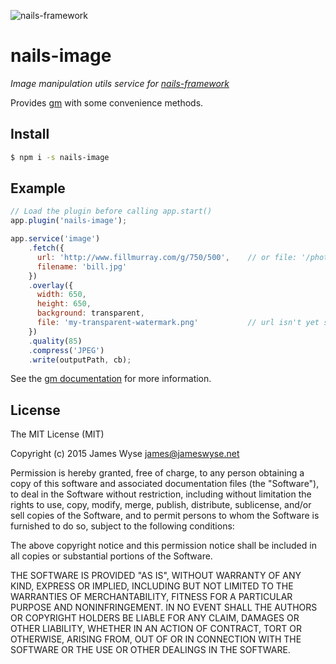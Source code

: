 ![nails-framework](https://f.cloud.github.com/assets/1144357/2225403/4529567e-9a8d-11e3-80a4-23ba637b5f26.png)

# nails-image
*Image manipulation utils service for [nails-framework](http://ghub.io/nails-framework)*

Provides [gm](https://ghub.io/gm) with some convenience methods.

## Install
```bash
$ npm i -s nails-image
```

## Example
```javascript
// Load the plugin before calling app.start()
app.plugin('nails-image');

app.service('image')
    .fetch({
      url: 'http://www.fillmurray.com/g/750/500',    // or file: '/photos/bill/2015/04/01/bill.jpg'
      filename: 'bill.jpg'
    })
    .overlay({
      width: 650,
      height: 650,
      background: transparent,
      file: 'my-transparent-watermark.png'           // url isn't yet supported here
    })
    .quality(85)
    .compress('JPEG')
    .write(outputPath, cb);
```

See the [gm documentation](https://ghub.io/gm) for more information.

## License

The MIT License (MIT)

Copyright (c) 2015 James Wyse <james@jameswyse.net>

Permission is hereby granted, free of charge, to any person obtaining a copy of
this software and associated documentation files (the "Software"), to deal in
the Software without restriction, including without limitation the rights to
use, copy, modify, merge, publish, distribute, sublicense, and/or sell copies of
the Software, and to permit persons to whom the Software is furnished to do so,
subject to the following conditions:

The above copyright notice and this permission notice shall be included in all
copies or substantial portions of the Software.

THE SOFTWARE IS PROVIDED "AS IS", WITHOUT WARRANTY OF ANY KIND, EXPRESS OR
IMPLIED, INCLUDING BUT NOT LIMITED TO THE WARRANTIES OF MERCHANTABILITY, FITNESS
FOR A PARTICULAR PURPOSE AND NONINFRINGEMENT. IN NO EVENT SHALL THE AUTHORS OR
COPYRIGHT HOLDERS BE LIABLE FOR ANY CLAIM, DAMAGES OR OTHER LIABILITY, WHETHER
IN AN ACTION OF CONTRACT, TORT OR OTHERWISE, ARISING FROM, OUT OF OR IN
CONNECTION WITH THE SOFTWARE OR THE USE OR OTHER DEALINGS IN THE SOFTWARE.
